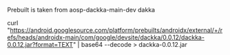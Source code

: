 Prebuilt is taken from aosp-dackka-main-dev dakka

curl "https://android.googlesource.com/platform/prebuilts/androidx/external/+/refs/heads/androidx-main/com/google/devsite/dackka/0.0.12/dackka-0.0.12.jar?format=TEXT" | base64 --decode > dackka-0.0.12.jar


